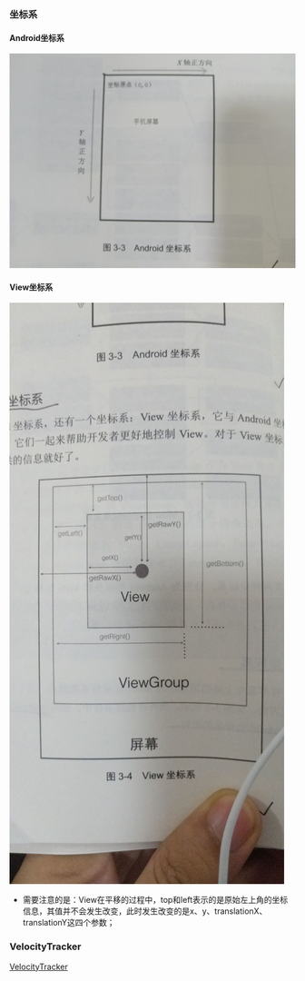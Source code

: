 ### 坐标系
#### Android坐标系
![Android坐标系](https://github.com/ningbaoqi/View/blob/master/gif/pic-1.jpg)
#### View坐标系
![View坐标系](https://github.com/ningbaoqi/View/blob/master/gif/pic-2.jpg)
+ 需要注意的是：View在平移的过程中，top和left表示的是原始左上角的坐标信息，其值并不会发生改变，此时发生改变的是x、y、translationX、translationY这四个参数；

### VelocityTracker
[VelocityTracker](https://github.com/ningbaoqi/View/commit/f2411f57d43487692b5c4be041589e6d23a7d261)
